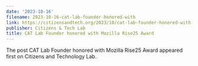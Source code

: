 ```yaml
---
date: '2023-10-16'
filename: 2023-10-16-cat-lab-founder-honored-with
link: https://citizensandtech.org/2023/10/cat-lab-founder-honored-with-mozilla-rise25-award/
publisher: Citizens & Tech Lab
title: CAT Lab Founder honored with Mozilla Rise25 Award
---
```


The post CAT Lab Founder honored with Mozilla Rise25 Award appeared first on Citizens and Technology Lab.